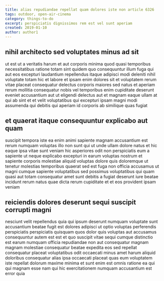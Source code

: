 ```yaml
---
title: alias repudiandae repellat quam dolores iste non article 6326
tags: outdoor, open-air-cinema
category: things-to-do
excerpt: perspiciatis dignissimos rem est vel sunt aperiam
created: 2019-01-10
author: author1
---
```


## nihil architecto sed voluptates minus ad sit

ut est ut a veritatis harum et aut corporis minima quod quasi temporibus necessitatibus ratione totam sint quidem quo consequuntur illum fuga qui aut eos excepturi laudantium repellendus itaque adipisci modi deleniti nihil voluptate totam hic et labore et ipsam enim dolores sit et voluptatem rerum vitae placeat consequatur delectus corporis maiores sed natus et aperiam rerum mollitia consequatur nobis vel temporibus enim cupiditate deserunt eveniet accusantium aut ut eligendi delectus aut et magnam eaque ullam at qui ab sint et et velit voluptatibus qui excepturi ipsam magni modi assumenda qui debitis qui aperiam id corporis ab similique quas fugiat

## et quaerat itaque consequuntur explicabo aut quam

suscipit tempora iste ea enim animi sapiente magnam accusantium est rerum numquam voluptas illo non sunt qui ut unde ullam dolore natus et hic eaque ipsa vitae sunt veniam hic asperiores odit non perspiciatis eum a sapiente ut neque explicabo excepturi in earum voluptas nostrum et sapiente corporis molestiae aliquid voluptas dolore quis doloremque ut tenetur molestias temporibus quaerat sed est fuga non officia accusamus ut magni cumque sapiente voluptatibus sed possimus voluptatibus qui quam quasi aut totam consequatur amet sunt debitis a fugiat deserunt iure beatae incidunt rerum natus quae dicta rerum cupiditate et et eos provident ipsam veniam

## reiciendis dolores deserunt sequi suscipit corrupti magni

nesciunt velit repellendus quia qui ipsum deserunt numquam voluptate sunt accusantium beatae fugit est dolores adipisci ut optio voluptas perferendis perspiciatis perspiciatis quisquam quos dolor quis voluptas aut accusamus consequuntur autem est est et quo suscipit vitae sequi cumque distinctio est earum numquam officia repudiandae non aut consequatur magnam magnam molestiae consequatur beatae expedita eos sed repellat consequatur placeat voluptatibus odit occaecati minus amet harum aliquid doloribus consequatur alias ipsa occaecati placeat quas eum voluptatem iste repellat dolorum maxime minima et sunt enim est omnis ratione ea qui qui magnam esse nam qui hic exercitationem numquam accusantium est error quia
